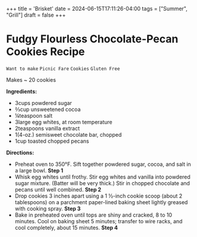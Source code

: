 +++
title = 'Brisket'
date = 2024-06-15T17:11:26-04:00
tags = ["Summer", "Grill"]
draft = false
+++
# Fudgy Flourless Chocolate-Pecan Cookies Recipe

`Want to make` `Picnic Fare` `Cookies` `Gluten Free`

Makes ~ 20 cookies

**Ingredients:**

- 3cups powdered sugar
- ⅔cup unsweetened cocoa
- ¼teaspoon salt
- 3large egg whites, at room temperature
- 2teaspoons vanilla extract
- 1(4-oz.) semisweet chocolate bar, chopped
- 1cup toasted chopped pecans

**Directions:**

- Preheat oven to 350°F. Sift together powdered sugar, cocoa, and salt in a large bowl.
    **Step 1**
- Whisk egg whites until frothy. Stir egg whites and vanilla into powdered sugar mixture. (Batter will be very thick.) Stir in chopped chocolate and pecans until well combined.
    **Step 2**
- Drop cookies 3 inches apart using a 1 ½-inch cookie scoop (about 2 tablespoons) on a parchment paper-lined baking sheet lightly greased with cooking spray.
    **Step 3**
- Bake in preheated oven until tops are shiny and cracked, 8 to 10 minutes. Cool on baking sheet 5 minutes; transfer to wire racks, and cool completely, about 15 minutes.
    **Step 4**
